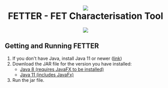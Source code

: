<h1 align="center"><img src="https://i.imgur.com/T76Fz4y.png"/><br/>FETTER - FET Characterisation Tool</h1>

<p align="center">
  <img src="https://i.imgur.com/JV72vwq.png"/>
</p>

## Getting and Running FETTER

1. If you don't have Java, install Java 11 or newer ([link](https://github.com/ojdkbuild/ojdkbuild/blob/master/README.md))
2. Download the JAR file for the version you have installed:
    - [Java 8 (requires JavaFX to be installed)](https://github.com/OE-FET/FETTER/raw/master/FETTER-8.jar)
    - [Java 11 (includes JavaFx)](https://github.com/OE-FET/FETTER/raw/master/FETTER-11.jar)
3. Run the jar file.
